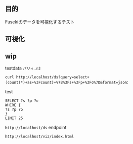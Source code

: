 ## 目的
Fusekiのデータを可視化するテスト

## 可視化


## wip

testdata `バリィ.n3`

`curl http://localhost/ds?query=select+(count(*)+as+%3Fcount)+%7B%3Fs+%3Fp+%3Fo%7D&format=json`:

test  

```
SELECT ?s ?p ?o
WHERE {
?s ?p ?o
}
LIMIT 25
```

`http://localhost/ds` endpoint


`http://localhost/viz/index.html`